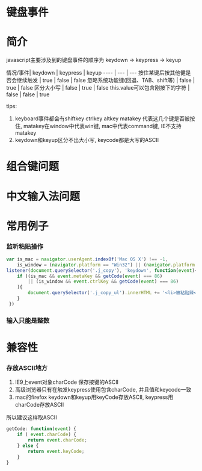 # 键盘事件

# 简介

javascript主要涉及到的键盘事件的顺序为 keydown -> keypress -> keyup

 情况/事件| keydown | keypress | keyup
---- | --- | ---
按住某键后按其他健是否会继续触发 | true | false | false
忽略系统功能键(回退、TAB、shift等) |  false | true | false
区分大小写 | false | true | false
this.value可以包含刚按下的字符 | false | false | true

tips:

1. keyboard事件都会有shiftkey ctrlkey altkey matakey 代表这几个键是否被按住, matakey在window中代表win键, mac中代表command键, IE不支持matakey
2. keydown和keyup区分不出大小写, keycode都是大写的ASCII

# 组合键问题



# 中文输入法问题

# 常用例子

### 监听粘贴操作

```javascript
var is_mac = navigator.userAgent.indexOf('Mac OS X') !== -1,
    is_window = (navigator.platform == "Win32") || (navigator.platform == "Windows")
listener(document.querySelector('.j_copy'), 'keydown', function(event){
    if ((is_mac && event.metaKey && getCode(event) === 86)
        || (is_window && event.ctrlKey && getCode(event) === 86)
    ){
        document.querySelector('.j_copy_ul').innerHTML += '<li>被粘贴辣</li>'
    }
 })
```

### 输入只能是整数



# 兼容性

### 存放ASCII地方

1. IE9上event对象charCode 保存按键的ASCII
2. 高级浏览器只有在触发keypress使用包含charCode, 并且值和keycode一致
3. mac的firefox keydown和keyup用keyCode存放ASCII, keypress用charCode存放ASCII

所以建议这样取ASCII

```javascript
getCode: function(event) {
    if ( event.charCode) {
        return event.charCode;
    } else {
        return event.keyCode;
    }
}
```